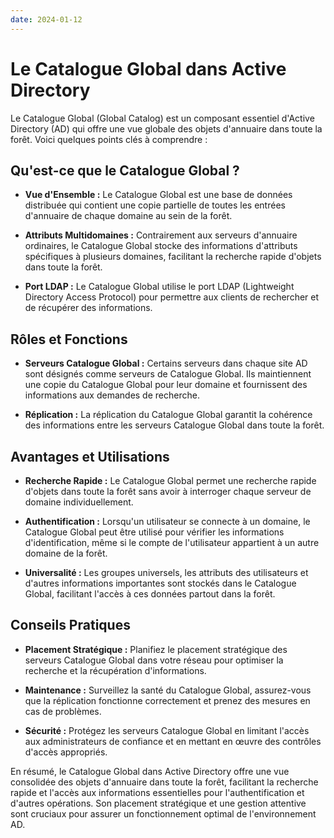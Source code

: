 ```yaml
---
date: 2024-01-12
---
```

# Le Catalogue Global dans Active Directory

Le Catalogue Global (Global Catalog) est un composant essentiel d'Active Directory (AD) qui offre une vue globale des objets d'annuaire dans toute la forêt. Voici quelques points clés à comprendre :

## Qu'est-ce que le Catalogue Global ?

- **Vue d'Ensemble :** Le Catalogue Global est une base de données distribuée qui contient une copie partielle de toutes les entrées d'annuaire de chaque domaine au sein de la forêt.
    
- **Attributs Multidomaines :** Contrairement aux serveurs d'annuaire ordinaires, le Catalogue Global stocke des informations d'attributs spécifiques à plusieurs domaines, facilitant la recherche rapide d'objets dans toute la forêt.
    
- **Port LDAP :** Le Catalogue Global utilise le port LDAP (Lightweight Directory Access Protocol) pour permettre aux clients de rechercher et de récupérer des informations.
    

## Rôles et Fonctions

- **Serveurs Catalogue Global :** Certains serveurs dans chaque site AD sont désignés comme serveurs de Catalogue Global. Ils maintiennent une copie du Catalogue Global pour leur domaine et fournissent des informations aux demandes de recherche.
    
- **Réplication :** La réplication du Catalogue Global garantit la cohérence des informations entre les serveurs Catalogue Global dans toute la forêt.
    

## Avantages et Utilisations

- **Recherche Rapide :** Le Catalogue Global permet une recherche rapide d'objets dans toute la forêt sans avoir à interroger chaque serveur de domaine individuellement.
    
- **Authentification :** Lorsqu'un utilisateur se connecte à un domaine, le Catalogue Global peut être utilisé pour vérifier les informations d'identification, même si le compte de l'utilisateur appartient à un autre domaine de la forêt.
    
- **Universalité :** Les groupes universels, les attributs des utilisateurs et d'autres informations importantes sont stockés dans le Catalogue Global, facilitant l'accès à ces données partout dans la forêt.
    

## Conseils Pratiques

- **Placement Stratégique :** Planifiez le placement stratégique des serveurs Catalogue Global dans votre réseau pour optimiser la recherche et la récupération d'informations.
    
- **Maintenance :** Surveillez la santé du Catalogue Global, assurez-vous que la réplication fonctionne correctement et prenez des mesures en cas de problèmes.
    
- **Sécurité :** Protégez les serveurs Catalogue Global en limitant l'accès aux administrateurs de confiance et en mettant en œuvre des contrôles d'accès appropriés.
    

En résumé, le Catalogue Global dans Active Directory offre une vue consolidée des objets d'annuaire dans toute la forêt, facilitant la recherche rapide et l'accès aux informations essentielles pour l'authentification et d'autres opérations. Son placement stratégique et une gestion attentive sont cruciaux pour assurer un fonctionnement optimal de l'environnement AD.